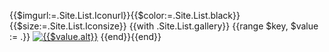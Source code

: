 {{$imgurl:=.Site.List.Iconurl}}{{$color:=.Site.List.black}}{{$size:=.Site.List.Iconsize}}
{{with .Site.List.gallery}}
{{range $key, $value := .}}
[![{{$value.alt}}]({{$imgurl}}{{$value.filename}}?&size={{$size}}&color={{$color}})]({{$value.url}})
{{end}}{{end}}

